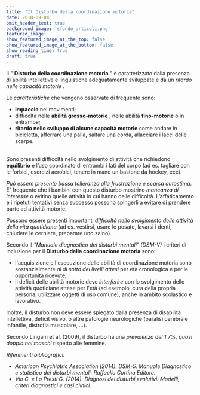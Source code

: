 ```yaml
---
title: "Il Disturbo della coordinazione motoria"
date: 2018-09-04
omit_header_text: true
background_image: 'sfondo_articoli.png'
featured_image: 
show_featured_image_at_the_top: false
show_featured_image_at_the_bottom: false
show_reading_time: true
draft: true
---
```


Il " **Disturbo della coordinazione motoria** " è caratterizzato dalla
presenza di abilità intellettive e linguistiche adeguatamente sviluppate e da
un _ritardo nelle capacità motorie_ .  
  
Le _caratteristiche_ che vengono osservate di frequente sono:

  *  **impaccio** nei movimenti;
  * difficoltà nelle **abilità grosso-motorie** , nelle abilità **fino-motorie** o in entrambe;
  *  **ritardo nello sviluppo di alcune capacità motorie** come andare in bicicletta, afferrare una palla, saltare una corda, allacciare i lacci delle scarpe.

​  
Sono presenti difficoltà nello svolgimento di attività che richiedono
**equilibrio** e l’uso coordinato di entrambi i lati del corpo (ad es.
tagliare con le forbici, esercizi aerobici, tenere in mano un bastone da
hockey, ecc).  
  
 _Può essere presente bassa tolleranza alla frustrazione e scarsa autostima_.
E' frequente che i bambini con questo disturbo mostrino _mancanza di
interesse_ o evitino quelle attività in cui hanno delle difficoltà.
L’affaticamento e i ripetuti tentativi senza successo possono spingerli a
evitare di prendere parte ad attività motorie.  
  
Possono essere presenti importanti _difficoltà nello svolgimento delle
attività della vita quotidiana_ (ad es. vestirsi, usare le posate, lavarsi i
denti, chiudere le cerniere, preparare uno zaino).  
  
Secondo il _"Manuale diagnostico dei disturbi mentali" (DSM-V)_ i criteri di
inclusione per il **Disturbo della coordinazione motoria** sono:

  * l'acquisizione e l'esecuzione delle abilità di coordinazione motoria sono sostanzialmente _al di sotto dei livelli attesi_ per età cronologica e per le opportunità ricevute;
  * il deficit delle abilità motorie deve _interferire_ con lo svolgimento delle attività quotidiane attese per l'età (ad esempio, cura della propria persona, utilizzare oggetti di uso comune), anche in ambito scolastico e lavorativo.

  
Inoltre, il disturbo non deve essere spiegato dalla presenza di disabilità
intellettiva, deficit visivo, o altre patologie neurologiche (paralisi
cerebrale infantile, distrofia muscolare, ...).  
  
Secondo Lingam et al. (2009), il disturbo ha una _prevalenza del 1.7%, quasi
doppia nei maschi_ rispetto alle femmine.  
  
 _Riferimenti bibliografici:_

  *  _American Psychiatric Association (2014). DSM-5. Manuale Diagnostico e statistico dei disturbi mentali. Raffaello Cortina Editore._
  *  _Vio C. e Lo Presti G. (2014). Diagnosi dei disturbi evolutivi. Modelli, criteri diagnostici e casi clinici._

